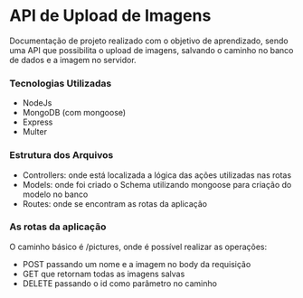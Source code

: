 # API de Upload de Imagens

Documentação de projeto realizado com o objetivo de aprendizado, sendo uma API que possibilita o upload de imagens, salvando o caminho no banco de dados e a imagem no servidor.

### Tecnologias Utilizadas

* NodeJs
* MongoDB (com mongoose)
* Express
* Multer

### Estrutura dos Arquivos

* Controllers: onde está localizada a lógica das ações utilizadas nas rotas
* Models: onde foi criado o Schema utilizando mongoose para criação do modelo no banco
* Routes: onde se encontram as rotas da aplicação

### As rotas da aplicação

O caminho básico é /pictures, onde é possível realizar as operações: 

* POST passando um nome e a imagem no body da requisição
* GET que retornam todas as imagens salvas
* DELETE passando o id como parâmetro no caminho 